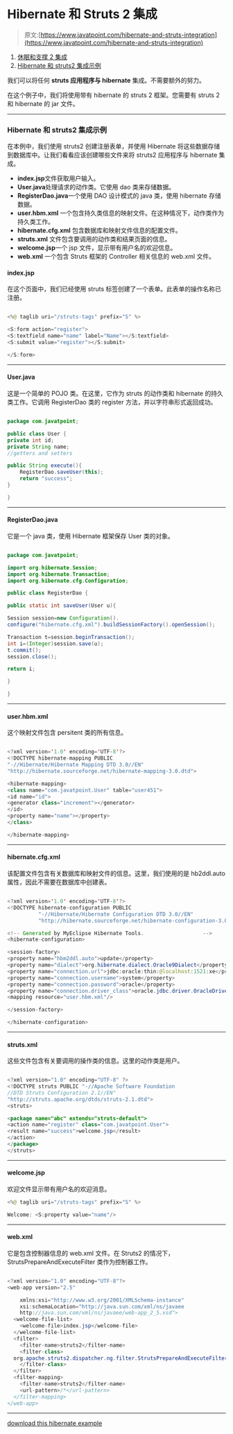 # Hibernate 和 Struts 2 集成

> 原文:[https://www.javatpoint.com/hibernate-and-struts-integration](https://www.javatpoint.com/hibernate-and-struts-integration)

1.  [休眠和支撑 2 集成](#)
2.  [Hibernate 和 struts2 集成示例](#ex)

我们可以将任何 **struts 应用程序与 hibernate** 集成。不需要额外的努力。

在这个例子中，我们将使用带有 hibernate 的 struts 2 框架。您需要有 struts 2 和 hibernate 的 jar 文件。

* * *

### Hibernate 和 struts2 集成示例

在本例中，我们使用 struts2 创建注册表单，并使用 Hibernate 将这些数据存储到数据库中。让我们看看应该创建哪些文件来将 struts2 应用程序与 hibernate 集成。

*   **index.jsp**文件获取用户输入。
*   **User.java**处理请求的动作类。它使用 dao 类来存储数据。
*   **RegisterDao.java**一个使用 DAO 设计模式的 java 类，使用 hibernate 存储数据。
*   **user.hbm.xml** 一个包含持久类信息的映射文件。在这种情况下，动作类作为持久类工作。
*   **hibernate.cfg.xml** 包含数据库和映射文件信息的配置文件。
*   **struts.xml** 文件包含要调用的动作类和结果页面的信息。
*   **welcome.jsp**一个 jsp 文件，显示带有用户名的欢迎信息。
*   **web.xml** 一个包含 Struts 框架的 Controller 相关信息的 web.xml 文件。

#### index.jsp

在这个页面中，我们已经使用 struts 标签创建了一个表单。此表单的操作名称已注册。

```java

<%@ taglib uri="/struts-tags" prefix="S" %>

<S:form action="register">
<S:textfield name="name" label="Name"></S:textfield>
<S:submit value="register"></S:submit>

</S:form>

```

* * *

#### User.java

这是一个简单的 POJO 类。在这里，它作为 struts 的动作类和 hibernate 的持久类工作。它调用 RegisterDao 类的 register 方法，并以字符串形式返回成功。

```java

package com.javatpoint;

public class User {
private int id;
private String name;
//getters and setters

public String execute(){
	RegisterDao.saveUser(this);
	return "success";
}

}

```

* * *

#### RegisterDao.java

它是一个 java 类，使用 Hibernate 框架保存 User 类的对象。

```java

package com.javatpoint;

import org.hibernate.Session;
import org.hibernate.Transaction;
import org.hibernate.cfg.Configuration;

public class RegisterDao {

public static int saveUser(User u){

Session session=new Configuration().
configure("hibernate.cfg.xml").buildSessionFactory().openSession();

Transaction t=session.beginTransaction();
int i=(Integer)session.save(u);
t.commit();
session.close();

return i;

}

}

```

* * *

#### user.hbm.xml

这个映射文件包含 persitent 类的所有信息。

```java

<?xml version='1.0' encoding='UTF-8'?>
<!DOCTYPE hibernate-mapping PUBLIC
"-//Hibernate/Hibernate Mapping DTD 3.0//EN"
"http://hibernate.sourceforge.net/hibernate-mapping-3.0.dtd">

<hibernate-mapping>
<class name="com.javatpoint.User" table="user451">
<id name="id">
<generator class="increment"></generator>
</id>
<property name="name"></property>
</class>

</hibernate-mapping>

```

* * *

#### hibernate.cfg.xml

该配置文件包含有关数据库和映射文件的信息。这里，我们使用的是 hb2ddl.auto 属性，因此不需要在数据库中创建表。

```java

<?xml version='1.0' encoding='UTF-8'?>
<!DOCTYPE hibernate-configuration PUBLIC
          "-//Hibernate/Hibernate Configuration DTD 3.0//EN"
          "http://hibernate.sourceforge.net/hibernate-configuration-3.0.dtd">

<!-- Generated by MyEclipse Hibernate Tools.                   -->
<hibernate-configuration>

<session-factory>
<property name="hbm2ddl.auto">update</property>
<property name="dialect">org.hibernate.dialect.Oracle9Dialect</property>
<property name="connection.url">jdbc:oracle:thin:@localhost:1521:xe</property>
<property name="connection.username">system</property>
<property name="connection.password">oracle</property>
<property name="connection.driver_class">oracle.jdbc.driver.OracleDriver</property>
<mapping resource="user.hbm.xml"/>

</session-factory>

</hibernate-configuration>

```

* * *

#### struts.xml

这些文件包含有关要调用的操作类的信息。这里的动作类是用户。

```java

<?xml version="1.0" encoding="UTF-8" ?>
<!DOCTYPE struts PUBLIC "-//Apache Software Foundation
//DTD Struts Configuration 2.1//EN" 
"http://struts.apache.org/dtds/struts-2.1.dtd">
<struts>

<package name="abc" extends="struts-default">
<action name="register" class="com.javatpoint.User">
<result name="success">welcome.jsp</result>
</action>
</package>
</struts>    

```

* * *

#### welcome.jsp

欢迎文件显示带有用户名的欢迎消息。

```java
<%@ taglib uri="/struts-tags" prefix="S" %>

Welcome: <S:property value="name"/>

```

* * *

#### web.xml

它是包含控制器信息的 web.xml 文件。在 Struts2 的情况下，StrutsPrepareAndExecuteFilter 类作为控制器工作。

```java

<?xml version="1.0" encoding="UTF-8"?>
<web-app version="2.5" 

	xmlns:xsi="http://www.w3.org/2001/XMLSchema-instance" 
	xsi:schemaLocation="http://java.sun.com/xml/ns/javaee 
	http://java.sun.com/xml/ns/javaee/web-app_2_5.xsd">
  <welcome-file-list>
    <welcome-file>index.jsp</welcome-file>
  </welcome-file-list>
  <filter>
  	<filter-name>struts2</filter-name>
  	<filter-class>
  org.apache.struts2.dispatcher.ng.filter.StrutsPrepareAndExecuteFilter
  	</filter-class>
  </filter>
  <filter-mapping>
  	<filter-name>struts2</filter-name>
  	<url-pattern>/*</url-pattern>
  </filter-mapping>
</web-app>

```

* * *

[download this hibernate example](src/hb/strutsinteg.zip)
